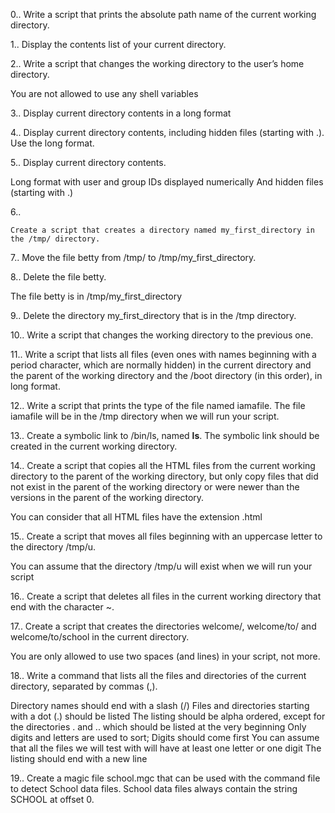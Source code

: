 0..
	Write a script that prints the absolute path name of the current working directory.

1..
	Display the contents list of your current directory.

2..
	Write a script that changes the working directory to the user’s home directory.

You are not allowed to use any shell variables

3..
	Display current directory contents in a long format

4..
	Display current directory contents, including hidden files (starting with .). Use the long format.

5.. 
	Display current directory contents.

Long format
with user and group IDs displayed numerically
And hidden files (starting with .)

6..
	
	Create a script that creates a directory named my_first_directory in the /tmp/ directory.


7..
	Move the file betty from /tmp/ to /tmp/my_first_directory.


8..
	Delete the file betty.

The file betty is in /tmp/my_first_directory

9..
	Delete the directory my_first_directory that is in the /tmp directory.

10..
	Write a script that changes the working directory to the previous one.


11..
	Write a script that lists all files (even ones with names beginning with a period character, which are normally hidden) in the current directory and the parent of the working directory and the /boot directory (in this order), in long format.

12..
	Write a script that prints the type of the file named iamafile. The file iamafile will be in the /tmp directory when we will run your script.

13..
	Create a symbolic link to /bin/ls, named __ls__. The symbolic link should be created in the current working directory.

14..
	Create a script that copies all the HTML files from the current working directory to the parent of the working directory, but only copy files that did not exist in the parent of the working directory or were newer than the versions in the parent of the working directory.

You can consider that all HTML files have the extension .html

15..
	Create a script that moves all files beginning with an uppercase letter to the directory /tmp/u.

You can assume that the directory /tmp/u will exist when we will run your script


16..
	Create a script that deletes all files in the current working directory that end with the character ~.


17.. 
	Create a script that creates the directories welcome/, welcome/to/ and welcome/to/school in the current directory.

You are only allowed to use two spaces (and lines) in your script, not more.


18..
	Write a command that lists all the files and directories of the current directory, separated by commas (,).

Directory names should end with a slash (/)
Files and directories starting with a dot (.) should be listed
The listing should be alpha ordered, except for the directories . and .. which should be listed at the very beginning
Only digits and letters are used to sort; Digits should come first
You can assume that all the files we will test with will have at least one letter or one digit
The listing should end with a new line


19..
	Create a magic file school.mgc that can be used with the command file to detect School data files. School data files always contain the string SCHOOL at offset 0.


